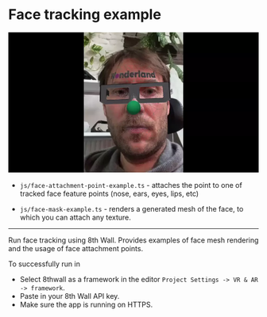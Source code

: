 # Face tracking example

![Preview](previews/face-tracking.webp?raw=true "Simple Image target")

- `js/face-attachment-point-example.ts` - attaches the point to one of tracked face feature points (nose, ears, eyes, lips, etc)

- `js/face-mask-example.ts` - renders a generated mesh of the face, to which you can attach any texture.
___

Run face tracking using 8th Wall. Provides examples of face mesh rendering and the usage of face attachment points.

To successfully run in 
- Select 8thwall as a framework in the editor `Project Settings -> VR & AR -> framework`.
- Paste in your 8th Wall API key.
- Make sure the app is running on HTTPS.